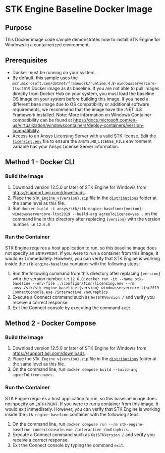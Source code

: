 # STK Engine Baseline Docker Image

## Purpose
This Docker image code sample demonstrates how to install STK Engine for Windows in a containerized environment.

## Prerequisites
* Docker must be running on your system.
* By default, this sample uses the `mcr.microsoft.com/dotnet/framework/runtime:4.8-windowsservercore-ltsc2019` Docker image 
as its baseline. If you are not able to pull images directly from Docker Hub on your system, you must load the baseline 
OS image on your system before building this image. If you need a different base image due to OS compatibility or 
additional software requirements, we recommend that the image have the .NET 4.8 Framework installed. Note: More information on
Windows Container compatibility can be found at https://docs.microsoft.com/en-us/virtualization/windowscontainers/deploy-containers/version-compatibility.
* Access to an Ansys Licensing Server with a valid STK license. Edit the
[`licensing.env`](../configuration/licensing.env) file to ensure the `ANSYSLMD_LICENSE_FILE` environment variable
has your Ansys License Server information.

## Method 1 - Docker CLI

### Build the Image
1. Download version 12.5.0 or later of STK Engine for Windows from https://support.agi.com/downloads. 
2. Place the `STK_Engine_v{version}.zip` file in the
[`distributions`](./distributions) folder at the same level as this file.
1. Run `docker build -t ansys/stk/stk-engine-baseline:{vesion}-windowsservercore-ltsc2019 --build-arg agreeToLicense=yes .` 
on the command line in this directory after replacing `{version}` with the version number. i.e `12.6.0`

### Run the Container
STK Engine requires a host application to run, so this baseline image does not specify an `ENTRYPOINT`.
If you were to run a container from this image, it would exit immediately.
However, you can verify that STK Engine is working inside the `stk-engine-baseline` container with the following steps:
1. Run the following command from this directory after replacing `{version}` with the version number. i.e `12.6.0`:
`docker run -it --name stk-baseline --env-file ..\configuration\licensing.env --rm ansys/stk/stk-engine-baseline:{version}-windowsservercore-ltsc2019 ConnectConsole.exe /interactive /noGraphics`
2. Execute a Connect command such as `GetSTKVersion /` and verify you receive a correct response.
3. Exit the Connect console by executing the command `exit`.

## Method 2 - Docker Compose

### Build the Image
1. Download version 12.5.0 or later of STK Engine for Windows from
https://support.agi.com/downloads.
2. Place the `STK_Engine_v{version}.zip` file in the
[`distributions`](./distributions) folder at the same level as this file.
3. On the command line, run `docker compose build --build-arg agreeToLicense=yes`.

### Run the Container
STK Engine requires a host application to run, so this baseline image does not specify an `ENTRYPOINT`.
If you were to run a container from this image, it would exit immediately.
However, you can verify that STK Engine is working inside the `stk-engine-baseline` container with the following steps:
1. On the command line, run `docker compose run --rm stk-engine-baseline connectconsole.exe /interactive /noGraphics`.
2. Execute a Connect command such as `GetSTKVersion /` and verify you receive a correct response.
3. Exit the Connect console by typing the command `exit`.
